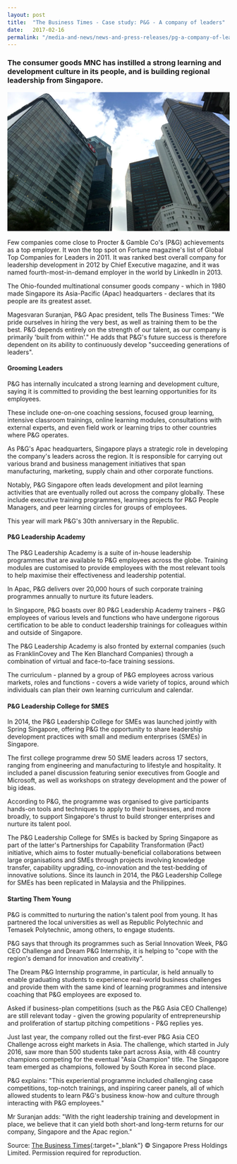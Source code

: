 ```yaml
---
layout: post
title:  "The Business Times - Case study: P&G - A company of leaders"
date:   2017-02-16
permalink: "/media-and-news/news-and-press-releases/pg-a-company-of-leaders"
---
```


### **The consumer goods MNC has instilled a strong learning and development culture in its people, and is building regional leadership from Singapore.**

![The Business Times - Case study: P&G - A company of leaders](/images/pg-a-company-of-leaders.png)

Few companies come close to Procter & Gamble Co's (P&G) achievements as a top employer. It won the top spot on Fortune magazine's list of Global Top Companies for Leaders in 2011. It was ranked best overall company for leadership development in 2012 by Chief Executive magazine, and it was named fourth-most-in-demand employer in the world by LinkedIn in 2013.

The Ohio-founded multinational consumer goods company - which in 1980 made Singapore its Asia-Pacific (Apac) headquarters - declares that its people are its greatest asset.

Magesvaran Suranjan, P&G Apac president, tells The Business Times: "We pride ourselves in hiring the very best, as well as training them to be the best. P&G depends entirely on the strength of our talent, as our company is primarily 'built from within'." He adds that P&G's future success is therefore dependent on its ability to continuously develop "succeeding generations of leaders".

#### **Grooming Leaders**

P&G has internally inculcated a strong learning and development culture, saying it is committed to providing the best learning opportunities for its employees.

These include one-on-one coaching sessions, focused group learning, intensive classroom trainings, online learning modules, consultations with external experts, and even field work or learning trips to other countries where P&G operates.

As P&G's Apac headquarters, Singapore plays a strategic role in developing the company's leaders across the region. It is responsible for carrying out various brand and business management initiatives that span manufacturing, marketing, supply chain and other corporate functions.

Notably, P&G Singapore often leads development and pilot learning activities that are eventually rolled out across the company globally. These include executive training programmes, learning projects for P&G People Managers, and peer learning circles for groups of employees.

This year will mark P&G's 30th anniversary in the Republic.

#### **P&G Leadership Academy**

The P&G Leadership Academy is a suite of in-house leadership programmes that are available to P&G employees across the globe. Training modules are customised to provide employees with the most relevant tools to help maximise their effectiveness and leadership potential.

In Apac, P&G delivers over 20,000 hours of such corporate training programmes annually to nurture its future leaders.

In Singapore, P&G boasts over 80 P&G Leadership Academy trainers - P&G employees of various levels and functions who have undergone rigorous certification to be able to conduct leadership trainings for colleagues within and outside of Singapore.

The P&G Leadership Academy is also fronted by external companies (such as FranklinCovey and The Ken Blanchard Companies) through a combination of virtual and face-to-face training sessions.

The curriculum - planned by a group of P&G employees across various markets, roles and functions - covers a wide variety of topics, around which individuals can plan their own learning curriculum and calendar.

#### **P&G Leadership College for SMES**

In 2014, the P&G Leadership College for SMEs was launched jointly with Spring Singapore, offering P&G the opportunity to share leadership development practices with small and medium enterprises (SMEs) in Singapore.

The first college programme drew 50 SME leaders across 17 sectors, ranging from engineering and manufacturing to lifestyle and hospitality. It included a panel discussion featuring senior executives from Google and Microsoft, as well as workshops on strategy development and the power of big ideas.


According to P&G, the programme was organised to give participants hands-on tools and techniques to apply to their businesses, and more broadly, to support Singapore's thrust to build stronger enterprises and nurture its talent pool.

The P&G Leadership College for SMEs is backed by Spring Singapore as part of the latter's Partnerships for Capability Transformation (Pact) initiative, which aims to foster mutually-beneficial collaborations between large organisations and SMEs through projects involving knowledge transfer, capability upgrading, co-innovation and the test-bedding of innovative solutions. Since its launch in 2014, the P&G Leadership College for SMEs has been replicated in Malaysia and the Philippines.

#### **Starting Them Young**

P&G is committed to nurturing the nation's talent pool from young. It has partnered the local universities as well as Republic Polytechnic and Temasek Polytechnic, among others, to engage students.

P&G says that through its programmes such as Serial Innovation Week, P&G CEO Challenge and Dream P&G Internship, it is helping to "cope with the region's demand for innovation and creativity".

The Dream P&G Internship programme, in particular, is held annually to enable graduating students to experience real-world business challenges and provide them with the same kind of learning programmes and intensive coaching that P&G employees are exposed to.

Asked if business-plan competitions (such as the P&G Asia CEO Challenge) are still relevant today - given the growing popularity of entrepreneurship and proliferation of startup pitching competitions - P&G replies yes.

Just last year, the company rolled out the first-ever P&G Asia CEO Challenge across eight markets in Asia. The challenge, which started in July 2016, saw more than 500 students take part across Asia, with 48 country champions competing for the eventual "Asia Champion" title. The Singapore team emerged as champions, followed by South Korea in second place.

P&G explains: "This experiential programme included challenging case competitions, top-notch trainings, and inspiring career panels, all of which allowed students to learn P&G's business know-how and culture through interacting with P&G employees."

Mr Suranjan adds: "With the right leadership training and development in place, we believe that it can yield both short-and long-term returns for our company, Singapore and the Apac region."

Source: [The Business Times](https://www.businesstimes.com.sg/hub/singapores-future-economy/case-study-pg-a-company-of-leaders){:target="_blank"} © Singapore Press Holdings Limited. Permission required for reproduction.

